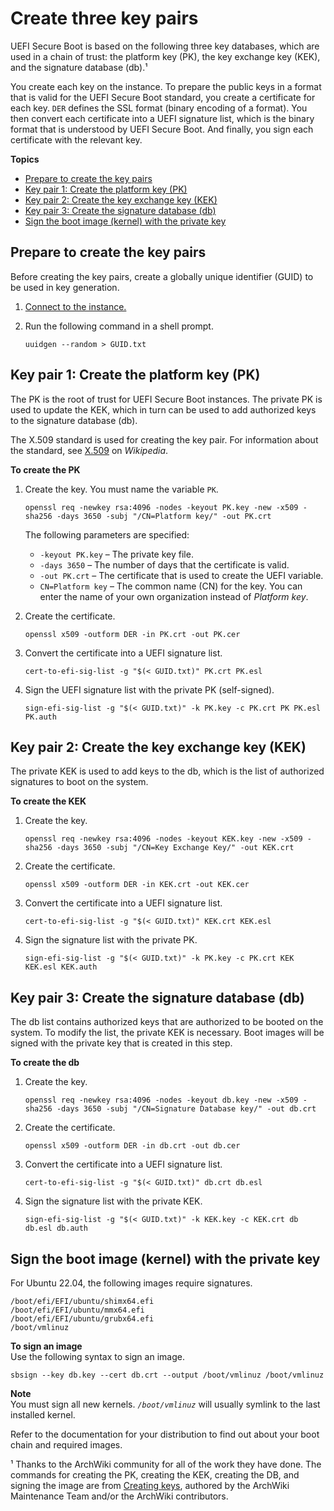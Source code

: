 # Create three key pairs<a name="uefi-secure-boot-create-three-key-pairs"></a>

UEFI Secure Boot is based on the following three key databases, which are used in a chain of trust: the platform key \(PK\), the key exchange key \(KEK\), and the signature database \(db\)\.¹

You create each key on the instance\. To prepare the public keys in a format that is valid for the UEFI Secure Boot standard, you create a certificate for each key\. `DER` defines the SSL format \(binary encoding of a format\)\. You then convert each certificate into a UEFI signature list, which is the binary format that is understood by UEFI Secure Boot\. And finally, you sign each certificate with the relevant key\.

**Topics**
+ [Prepare to create the key pairs](#uefisb-prepare-to-create-key-pairs)
+ [Key pair 1: Create the platform key \(PK\)](#uefisb-create-key-pair-1)
+ [Key pair 2: Create the key exchange key \(KEK\)](#uefisb-create-key-pair-2)
+ [Key pair 3: Create the signature database \(db\)](#uefisb-create-key-pair-3.title)
+ [Sign the boot image \(kernel\) with the private key](#uefi-secure-boot-sign-kernel)

## Prepare to create the key pairs<a name="uefisb-prepare-to-create-key-pairs"></a>

Before creating the key pairs, create a globally unique identifier \(GUID\) to be used in key generation\.

1. [Connect to the instance\.](AccessingInstances.md)

1. Run the following command in a shell prompt\.

   ```
   uuidgen --random > GUID.txt
   ```

## Key pair 1: Create the platform key \(PK\)<a name="uefisb-create-key-pair-1"></a>

The PK is the root of trust for UEFI Secure Boot instances\. The private PK is used to update the KEK, which in turn can be used to add authorized keys to the signature database \(db\)\.

The X\.509 standard is used for creating the key pair\. For information about the standard, see [X\.509](https://en.wikipedia.org/wiki/X.509) on *Wikipedia*\.

**To create the PK**

1. Create the key\. You must name the variable `PK`\.

   ```
   openssl req -newkey rsa:4096 -nodes -keyout PK.key -new -x509 -sha256 -days 3650 -subj "/CN=Platform key/" -out PK.crt
   ```

   The following parameters are specified:
   + `-keyout PK.key` – The private key file\.
   + `-days 3650` – The number of days that the certificate is valid\.
   + `-out PK.crt` – The certificate that is used to create the UEFI variable\.
   + `CN=Platform key` – The common name \(CN\) for the key\. You can enter the name of your own organization instead of *Platform key*\.

1. Create the certificate\.

   ```
   openssl x509 -outform DER -in PK.crt -out PK.cer
   ```

1. Convert the certificate into a UEFI signature list\.

   ```
   cert-to-efi-sig-list -g "$(< GUID.txt)" PK.crt PK.esl
   ```

1. Sign the UEFI signature list with the private PK \(self\-signed\)\.

   ```
   sign-efi-sig-list -g "$(< GUID.txt)" -k PK.key -c PK.crt PK PK.esl PK.auth
   ```

## Key pair 2: Create the key exchange key \(KEK\)<a name="uefisb-create-key-pair-2"></a>

The private KEK is used to add keys to the db, which is the list of authorized signatures to boot on the system\. 

**To create the KEK**

1. Create the key\.

   ```
   openssl req -newkey rsa:4096 -nodes -keyout KEK.key -new -x509 -sha256 -days 3650 -subj "/CN=Key Exchange Key/" -out KEK.crt
   ```

1. Create the certificate\.

   ```
   openssl x509 -outform DER -in KEK.crt -out KEK.cer
   ```

1. Convert the certificate into a UEFI signature list\.

   ```
   cert-to-efi-sig-list -g "$(< GUID.txt)" KEK.crt KEK.esl
   ```

1. Sign the signature list with the private PK\.

   ```
   sign-efi-sig-list -g "$(< GUID.txt)" -k PK.key -c PK.crt KEK KEK.esl KEK.auth
   ```

## Key pair 3: Create the signature database \(db\)<a name="uefisb-create-key-pair-3.title"></a>

The db list contains authorized keys that are authorized to be booted on the system\. To modify the list, the private KEK is necessary\. Boot images will be signed with the private key that is created in this step\.

**To create the db**

1. Create the key\.

   ```
   openssl req -newkey rsa:4096 -nodes -keyout db.key -new -x509 -sha256 -days 3650 -subj "/CN=Signature Database key/" -out db.crt
   ```

1. Create the certificate\.

   ```
   openssl x509 -outform DER -in db.crt -out db.cer
   ```

1. Convert the certificate into a UEFI signature list\.

   ```
   cert-to-efi-sig-list -g "$(< GUID.txt)" db.crt db.esl
   ```

1. Sign the signature list with the private KEK\.

   ```
   sign-efi-sig-list -g "$(< GUID.txt)" -k KEK.key -c KEK.crt db db.esl db.auth
   ```

## Sign the boot image \(kernel\) with the private key<a name="uefi-secure-boot-sign-kernel"></a>

For Ubuntu 22\.04, the following images require signatures\.

```
/boot/efi/EFI/ubuntu/shimx64.efi
/boot/efi/EFI/ubuntu/mmx64.efi
/boot/efi/EFI/ubuntu/grubx64.efi
/boot/vmlinuz
```

**To sign an image**  
Use the following syntax to sign an image\.

```
sbsign --key db.key --cert db.crt --output /boot/vmlinuz /boot/vmlinuz
```

**Note**  
You must sign all new kernels\. *`/boot/vmlinuz`* will usually symlink to the last installed kernel\.

Refer to the documentation for your distribution to find out about your boot chain and required images\.

¹ Thanks to the ArchWiki community for all of the work they have done\. The commands for creating the PK, creating the KEK, creating the DB, and signing the image are from [Creating keys](https://wiki.archlinux.org/title/Unified_Extensible_Firmware_Interface/Secure_Boot#Creating_keys), authored by the ArchWiki Maintenance Team and/or the ArchWiki contributors\.